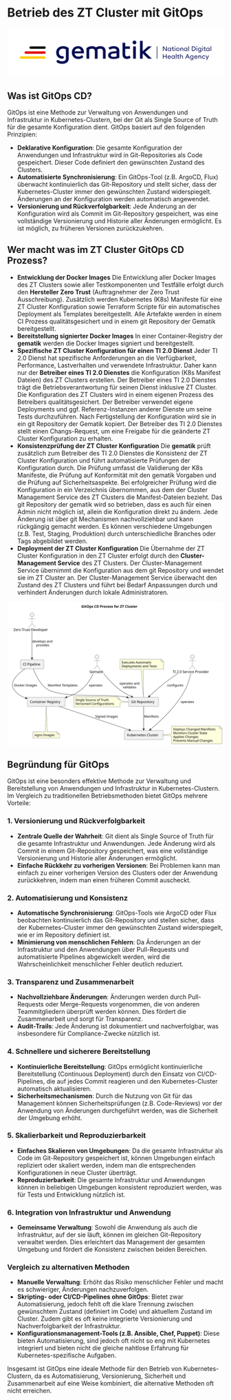 # Betrieb des ZT Cluster mit GitOps

<img title="gematik Telematikinfrastruktur" alt="gematik Telematikinfrastruktur" src="/images/gematik_logo.svg">

## Was ist  GitOps CD?

GitOps ist eine Methode zur Verwaltung von Anwendungen und Infrastruktur in Kubernetes-Clustern, bei der Git als Single Source of Truth für die gesamte Konfiguration dient. GitOps basiert auf den folgenden Prinzipien:

- **Deklarative Konfiguration**: Die gesamte Konfiguration der Anwendungen und Infrastruktur wird in Git-Repositories als Code gespeichert. Dieser Code definiert den gewünschten Zustand des Clusters.
- **Automatisierte Synchronisierung**: Ein GitOps-Tool (z.B. ArgoCD, Flux) überwacht kontinuierlich das Git-Repository und stellt sicher, dass der Kubernetes-Cluster immer den gewünschten Zustand widerspiegelt. Änderungen an der Konfiguration werden automatisch angewendet.
- **Versionierung und Rückverfolgbarkeit**: Jede Änderung an der Konfiguration wird als Commit im Git-Repository gespeichert, was eine vollständige Versionierung und Historie aller Änderungen ermöglicht. Es ist möglich, zu früheren Versionen zurückzukehren.

## Wer macht was im ZT Cluster GitOps CD Prozess?

- **Entwicklung der Docker Images** Die Entwicklung aller Docker Images des ZT Clusters sowie aller Testkomponenten und Testfälle erfolgt durch den **Hersteller Zero Trust** (Auftragnehmer der Zero Trust Ausschreibung). Zusätzlich werden Kubernetes (K8s) Manifeste für eine ZT Cluster Konfiguration sowie Terraform Scripte für ein automatisches Deployment als Templates bereitgestellt. Alle Artefakte werden in einem CI Prozess qualitätsgesichert und in einem git Repository der Gematik bereitgestellt.
- **Bereitstellung signierter Docker Images** In einer Container-Registry der **gematik** werden die Docker Images signiert und bereitgestellt.
- **Spezifische ZT Cluster Konfiguration für einen TI 2.0 Dienst** Jeder TI 2.0 Dienst hat spezifische Anforderungen an die Verfügbarkeit, Performance, Lastverhalten und verwendete Infrastruktur. Daher kann nur der **Betreiber eines TI 2.0 Dienstes** die Konfiguration (K8s Manifest Dateien) des ZT Clusters erstellen. Der Betreiber eines TI 2.0 Dienstes trägt die Betriebsverantwortung für seinen Dienst inklusive ZT Cluster. Die Konfiguration des ZT Clusters wird in einem eigenen Prozess des Betreibers qualitätsgesichert. Der Betreiber verwendet eigene Deployments und ggf. Referenz-Instanzen anderer Dienste um seine Tests durchzuführen. Nach Fertigstellung der Konfiguration wird sie in ein git Repository der Gematik kopiert. Der Betreiber des TI 2.0 Dienstes stellt einen Changs-Request, um eine Freigabe für die geänderte ZT Cluster Konfiguration zu erhalten.
- **Konsistenzprüfung der ZT Cluster Konfiguration** Die **gematik** prüft zusätzlich zum Betreiber des TI 2.0 Dienstes die Konsistenz der ZT Cluster Konfiguration und führt automatisierte Prüfungen der Konfiguration durch. Die Prüfung umfasst die Validierung der K8s Manifeste, die Prüfung auf Konformität mit den gematik Vorgaben und die Prüfung auf Sicherheitsaspekte. Bei erfolgreicher Prüfung wird die Konfiguration in ein Verzeichnis übernommen, aus dem der Cluster Management Service des ZT Clusters die Manifest-Dateien bezieht. Das git Repository der gematik wird so betrieben, dass es auch für einen Admin nicht möglich ist, allein die Konfiguration direkt zu ändern. Jede Änderung ist über git Mechanismen nachvollziehbar und kann rückgängig gemacht werden. Es können verschiedene Umgebungen (z.B. Test, Staging, Produktion) durch unterschiedliche Branches oder Tags abgebildet werden.
- **Deployment der ZT Cluster Konfiguration** Die Übernahme der ZT Cluster Konfiguration in den ZT Cluster erfolgt durch den **Cluster-Management Service** des ZT Clusters. Der Cluster-Management Service übernimmt die Konfiguration aus dem git Repository und wendet sie im ZT Cluster an. Der Cluster-Management Service überwacht den Zustand des ZT Clusters und führt bei Bedarf Anpassungen durch und verhindert Änderungen durch lokale Administratoren.

<img title="GitOps CD Process for ZT Cluster" alt="GitOps CD Process for ZT Cluster" src="/images/GitOps CD Process for ZT Cluster.svg">

## Begründung für GitOps

GitOps ist eine besonders effektive Methode zur Verwaltung und Bereitstellung von Anwendungen und Infrastruktur in Kubernetes-Clustern. Im Vergleich zu traditionellen Betriebsmethoden bietet GitOps mehrere Vorteile:

### 1. **Versionierung und Rückverfolgbarkeit**
   - **Zentrale Quelle der Wahrheit**: Git dient als Single Source of Truth für die gesamte Infrastruktur und Anwendungen. Jede Änderung wird als Commit in einem Git-Repository gespeichert, was eine vollständige Versionierung und Historie aller Änderungen ermöglicht.
   - **Einfache Rückkehr zu vorherigen Versionen**: Bei Problemen kann man einfach zu einer vorherigen Version des Clusters oder der Anwendung zurückkehren, indem man einen früheren Commit auscheckt.

### 2. **Automatisierung und Konsistenz**
   - **Automatische Synchronisierung**: GitOps-Tools wie ArgoCD oder Flux beobachten kontinuierlich das Git-Repository und stellen sicher, dass der Kubernetes-Cluster immer den gewünschten Zustand widerspiegelt, wie er im Repository definiert ist.
   - **Minimierung von menschlichen Fehlern**: Da Änderungen an der Infrastruktur und den Anwendungen über Pull-Requests und automatisierte Pipelines abgewickelt werden, wird die Wahrscheinlichkeit menschlicher Fehler deutlich reduziert.

### 3. **Transparenz und Zusammenarbeit**
   - **Nachvollziehbare Änderungen**: Änderungen werden durch Pull-Requests oder Merge-Requests vorgenommen, die von anderen Teammitgliedern überprüft werden können. Dies fördert die Zusammenarbeit und sorgt für Transparenz.
   - **Audit-Trails**: Jede Änderung ist dokumentiert und nachverfolgbar, was insbesondere für Compliance-Zwecke nützlich ist.

### 4. **Schnellere und sicherere Bereitstellung**
   - **Kontinuierliche Bereitstellung**: GitOps ermöglicht kontinuierliche Bereitstellung (Continuous Deployment) durch den Einsatz von CI/CD-Pipelines, die auf jedes Commit reagieren und den Kubernetes-Cluster automatisch aktualisieren.
   - **Sicherheitsmechanismen**: Durch die Nutzung von Git für das Management können Sicherheitsprüfungen (z.B. Code-Reviews) vor der Anwendung von Änderungen durchgeführt werden, was die Sicherheit der Umgebung erhöht.

### 5. **Skalierbarkeit und Reproduzierbarkeit**
   - **Einfaches Skalieren von Umgebungen**: Da die gesamte Infrastruktur als Code im Git-Repository gespeichert ist, können Umgebungen einfach repliziert oder skaliert werden, indem man die entsprechenden Konfigurationen in neue Cluster überträgt.
   - **Reproduzierbarkeit**: Die gesamte Infrastruktur und Anwendungen können in beliebigen Umgebungen konsistent reproduziert werden, was für Tests und Entwicklung nützlich ist.

### 6. **Integration von Infrastruktur und Anwendung**
   - **Gemeinsame Verwaltung**: Sowohl die Anwendung als auch die Infrastruktur, auf der sie läuft, können im gleichen Git-Repository verwaltet werden. Dies erleichtert das Management der gesamten Umgebung und fördert die Konsistenz zwischen beiden Bereichen.

### Vergleich zu alternativen Methoden
   - **Manuelle Verwaltung**: Erhöht das Risiko menschlicher Fehler und macht es schwieriger, Änderungen nachzuverfolgen.
   - **Skripting- oder CI/CD-Pipelines ohne GitOps**: Bietet zwar Automatisierung, jedoch fehlt oft die klare Trennung zwischen gewünschtem Zustand (definiert im Code) und aktuellem Zustand im Cluster. Zudem gibt es oft keine integrierte Versionierung und Nachverfolgbarkeit der Infrastruktur.
   - **Konfigurationsmanagement-Tools (z.B. Ansible, Chef, Puppet)**: Diese bieten Automatisierung, sind jedoch oft nicht so eng mit Kubernetes integriert und bieten nicht die gleiche nahtlose Erfahrung für Kubernetes-spezifische Aufgaben.

Insgesamt ist GitOps eine ideale Methode für den Betrieb von Kubernetes-Clustern, da es Automatisierung, Versionierung, Sicherheit und Zusammenarbeit auf eine Weise kombiniert, die alternative Methoden oft nicht erreichen.
